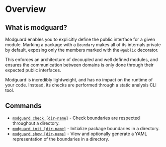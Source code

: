 # Overview

## What is modguard?
Modguard enables you to explicitly define the public interface for a given module. Marking a package with a `Boundary` makes all of its internals private by default, exposing only the members marked with the `@public` decorator.

This enforces an architecture of decoupled and well defined modules, and ensures the communication between domains is only done through their expected public interfaces.

Modguard is incredibly lightweight, and has no impact on the runtime of your code. Instead, its checks are performed through a static analysis CLI tool.

## Commands

* [`modguard check [dir-name]`](usage.md#modguard) - Check boundaries are respected throughout a directory.
* [`modguard init [dir-name]`](usage.md#modguard-init) - Initialize package boundaries in a directory.
* [`modguard show [dir-name]`](usage.md#modguard-show) - View and optionally generate a YAML representation of the boundaries in a directory.
